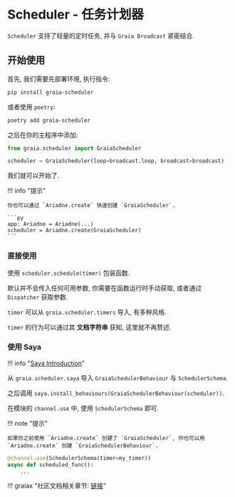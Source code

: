 # Scheduler - 任务计划器

`Scheduler` 支持了轻量的定时任务, 并与 `Graia Broadcast` 紧密结合.

## 开始使用

首先, 我们需要先部署环境, 执行指令:

```bash
pip install graia-scheduler
```

或者使用 `poetry`:

```bash
poetry add graia-scheduler
```

之后在你的主程序中添加:

```py
from graia.scheduler import GraiaScheduler

scheduler = GraiaScheduler(loop=broadcast.loop, broadcast=broadcast)
```

我们就可以开始了.

!!! info "提示"

    你也可以通过 `Ariadne.create` 快速创建 `GraiaScheduler`.

    ```py
    app: Ariadne = Ariadne(...)
    scheduler = Ariadne.create(GraiaScheduler)
    ```

### 直接使用

使用 `scheduler.schedule(timer)` 包装函数.

默认并不会传入任何可用参数, 你需要在函数运行时手动获取, 或者通过 `Dispatcher` 获取参数.

`timer` 可以从 `graia.scheduler.timers` 导入, 有多种风格.

`timer` 的行为可以通过其 **文档字符串** 获知, 这里就不再赘述.

### 使用 Saya

!!! info "[Saya Introduction](../saya/start)"

从 `graia.scheduler.saya` 导入 `GraiaSchedulerBehaviour` 与 `SchedulerSchema`.

之后调用 `saya.install_behaviours(GraiaSchedulerBehaviour(scheduler))`.

在模块的 `channel.use` 中, 使用 `SchedulerSchema` 即可.

!!! note "提示"

    如果你之前使用 `Ariadne.create` 创建了 `GraiaScheduler`, 你也可以用 `Ariadne.create` 创建 `GraiaSchedulerBehaviour`.

```py
@channel.use(SchedulerSchema(timer=my_timer))
async def scheduled_func():
    ...
```

!!! graiax "社区文档相关章节: [链接](https://graiax.cn/make_ero_bot/tutorials/10_ohayou_oniichan.html)"